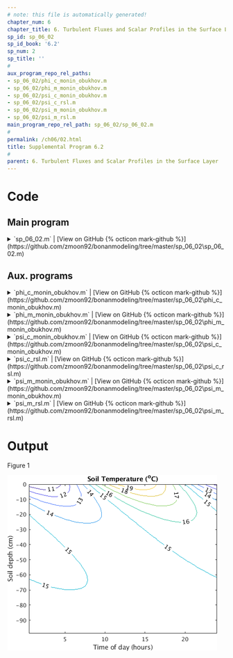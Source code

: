 ```yaml
---
# note: this file is automatically generated!
chapter_num: 6
chapter_title: 6. Turbulent Fluxes and Scalar Profiles in the Surface Layer
sp_id: sp_06_02
sp_id_book: '6.2'
sp_num: 2
sp_title: ''
# 
aux_program_repo_rel_paths:
- sp_06_02/phi_c_monin_obukhov.m
- sp_06_02/phi_m_monin_obukhov.m
- sp_06_02/psi_c_monin_obukhov.m
- sp_06_02/psi_c_rsl.m
- sp_06_02/psi_m_monin_obukhov.m
- sp_06_02/psi_m_rsl.m
main_program_repo_rel_path: sp_06_02/sp_06_02.m
# 
permalink: /ch06/02.html
title: Supplemental Program 6.2
# 
parent: 6. Turbulent Fluxes and Scalar Profiles in the Surface Layer
---
```


# Code

## Main program

<details>
  <summary markdown="span">
    `sp_06_02.m`
    <span class="program-code-link-sep">|</span>
    [View on GitHub {% octicon mark-github %}](https://github.com/zmoon92/bonanmodeling/tree/master/sp_06_02\sp_06_02.m)
  </summary>

```matlab
% Supplemental program 6.2

% -----------------------------------------------------------
% Use Harman & Finnigan (2007, 2008) roughness sublayer (RSL)
% theory to obtain roughness lengths for momentum and scalars
% -----------------------------------------------------------

% --- Input parameters

% von Karman constant

vkc = 0.4;

% Leaf Nusselt number (heat) or Stanton number (scalar)
% with values of 0.1-0.2

%rc = 0.1;
rc = 0.2;

% Leaf drag coefficient

cd = 0.25;

% Canopy height (m)

hc = 20;

% Leaf area index (m2/m2)

LAI = 5;

% Leaf area density

lad = LAI / hc;

% Canopy density length scale (m)

Lc = 1 / (cd * lad);

% Obukhov length (m)

obu = -1000;

% --- Determine beta_val = u* / u(h) for the current Obukhov length

% Neutral value for beta = u* / u(h)

beta_neutral = 0.35;

% Lc/obu

LcL = Lc/obu;

% The unstable case is a quadratic equation for beta^2 at LcL

if (LcL <= 0)
   a = 1;
   b = 16 * LcL * beta_neutral^4;
   c = -beta_neutral^4;
   beta_val = sqrt((-b + sqrt(b^2 - 4 * a * c))/ (2 * a));

   % Error check

   y = beta_val^2 * LcL;
   fy = (1 - 16 * y)^(-0.25);
   err = beta_val * fy - beta_neutral;
   if (abs(err) > 1e-10)
      error('unstable case: error in beta')
   end
end

% The stable case is a cubic equation for beta at LcL

if (LcL > 0)
   a = 5 * LcL;
   b = 0;
   c = 1;
   d = -beta_neutral;
   q = (2*b^3 - 9*a*b*c + 27*(a^2)*d)^2 - 4*(b^2 - 3*a*c)^3;
   q = sqrt(q);
   r = 0.5 * (q + 2*b^3 - 9*a*b*c + 27*(a^2)*d);
   r = r^(1/3);
   beta_val = -(b+r)/(3*a) - (b^2 - 3*a*c)/(3*a*r);

   % Error check

   y = beta_val^2 * LcL;
   fy = 1 + 5 * y;
   err = beta_val * fy - beta_neutral;
   if (abs(err) > 1e-10)
      error('stable case: error in beta')
   end
end

% --- For current beta = u*/u(h) determine displacement height

dp = beta_val^2 * Lc;                  % dp = hc - disp
disp = max(hc - dp, 0);                % Displacement height (m)

% Save canopy height (relative to displacement height),
% because this is used many time

h_minus_d = hc - disp;

% --- Turbulent Prandlt number (Pr) at canopy height

Prn = 0.5;         % Neutral value for Pr
Prvr = 0.3;        % Magnitude of variation of Pr with stability
Prsc = 2.0;        % Scale of variation of Pr with stability

Pr = Prn + Prvr * tanh(Prsc*Lc/obu);

% --- The "f" parameter relates the length scale of the scalar (heat) to that of momentum 

fval = (sqrt(1 + 4 * rc * Pr) - 1) / 2;

% --- Calculate the parameters c1 and c2 needed for the RSL function phi_hat

% Evaluate Monin-Obukhov phi functions at (hc-disp)/obu

[phi_m_hc] = phi_m_monin_obukhov (h_minus_d / obu);
[phi_c_hc] = phi_c_monin_obukhov (h_minus_d / obu);

% Roughness sublayer depth scale multiplier (dimensionless)

c2 = 0.5;

% c1 for momentum and scalars (dimensionless)

c1m = (1 -    vkc / (2 * beta_val * phi_m_hc)) * exp(c2/2);
c1c = (1 - Pr*vkc / (2 * beta_val * phi_c_hc)) * exp(c2/2);

% --- Evaluate the roughness sublayer psi_hat functions for momentum and scalars

% These are calculated at the canopy height. Note that here the heights are adjusted
% for the displacement height before the integration.

[psi_m_rsl_hc] = psi_m_rsl (h_minus_d, h_minus_d, obu, c1m, c2);  % momentum at (hc-disp)
[psi_c_rsl_hc] = psi_c_rsl (h_minus_d, h_minus_d, obu, c1c, c2);  % scalars at (hc-disp)

% --- Evaluate the Monin-Obukhov psi functions for momentum and scalars at the canopy height

[psi_m_hc] = psi_m_monin_obukhov (h_minus_d / obu);    % momentum at (hc-disp)/obu
[psi_c_hc] = psi_c_monin_obukhov (h_minus_d / obu);    % scalars at (hc-disp)/obu

% --- Roughness lengths z0m and z0c (m)

% z0m - Use bisection to find z0m, which lies between aval and bval, and refine the
% estimate until the difference is less than err

aval = hc;
bval = 0;
err = 1e-12;

[psi_m_z0m] = psi_m_monin_obukhov (aval / obu);
z0m = h_minus_d * exp(-vkc/beta_val) * exp(-psi_m_hc + psi_m_z0m) * exp(psi_m_rsl_hc);
fa = z0m - aval;

[psi_m_z0m] = psi_m_monin_obukhov (bval / obu);
z0m = h_minus_d * exp(-vkc/beta_val) * exp(-psi_m_hc + psi_m_z0m) * exp(psi_m_rsl_hc);
fb = z0m - bval;

if (fa * fb > 0)
   error('RSL bisection error: f(a) and f(b) do not have opposite signs')
end

while (abs(bval-aval) > err)
   cval = (aval + bval) / 2;
   [psi_m_z0m] = psi_m_monin_obukhov (cval / obu);
   z0m = h_minus_d * exp(-vkc/beta_val) * exp(-psi_m_hc + psi_m_z0m) * exp(psi_m_rsl_hc);
   fc = z0m - cval;
   if (fa * fc < 0)
      bval = cval; fb = fc;
   else
      aval = cval; fa = fc;
   end
end

z0m = cval;

% z0c - Use bisection to find z0c, which lies between aval and bval, and refine the
% estimate until the difference is less than err

aval = hc;
bval = 0;

[psi_c_z0c] = psi_c_monin_obukhov (aval / obu);
z0c = h_minus_d * exp(-vkc/beta_val*Pr/fval) * exp(-psi_c_hc + psi_c_z0c) * exp(psi_c_rsl_hc);
fa = z0c - aval;

[psi_c_z0c] = psi_c_monin_obukhov (bval / obu);
z0c = h_minus_d * exp(-vkc/beta_val*Pr/fval) * exp(-psi_c_hc + psi_c_z0c) * exp(psi_c_rsl_hc);
fb = z0c - bval;

if (fa * fb > 0)
   error('RSL bisection error: f(a) and f(b) do not have opposite signs')
end

while (abs(bval-aval) > err)
   cval = (aval + bval) / 2;
   [psi_c_z0c] = psi_c_monin_obukhov (cval / obu);
   z0c = h_minus_d * exp(-vkc/beta_val*Pr/fval) * exp(-psi_c_hc + psi_c_z0c) * exp(psi_c_rsl_hc);
   fc = z0c - cval;
   if (fa * fc < 0)
      bval = cval; fb = fc;
   else
      aval = cval; fa = fc;
   end
end

z0c = cval;

% --- Write output

kbinv = log(z0m/z0c);

fprintf('z0m = %15.3f\n',z0m)
fprintf('z0c = %15.3f\n',z0c)
fprintf('kB^{-1} = %15.3f\n',kbinv)
```
{: #main-program-code}

</details>

## Aux. programs

<details>
  <summary markdown="span">
    `phi_c_monin_obukhov.m`
    <span class="program-code-link-sep">|</span>
    [View on GitHub {% octicon mark-github %}](https://github.com/zmoon92/bonanmodeling/tree/master/sp_06_02\phi_c_monin_obukhov.m)
  </summary>

```matlab
function [phi_c] = phi_c_monin_obukhov (x)

% --- Evaluate the Monin-Obukhov phi function for scalars at x

if (x < 0)
   phi_c = (1 - 16 * x)^(-0.5);
else
   phi_c = 1 + 5 * x;
end
```
{: .aux-program-code}

</details>

<details>
  <summary markdown="span">
    `phi_m_monin_obukhov.m`
    <span class="program-code-link-sep">|</span>
    [View on GitHub {% octicon mark-github %}](https://github.com/zmoon92/bonanmodeling/tree/master/sp_06_02\phi_m_monin_obukhov.m)
  </summary>

```matlab
function [phi_m] = phi_m_monin_obukhov (x)

% --- Evaluate the Monin-Obukhov phi function for momentum at x

if (x < 0)
   phi_m = (1 - 16 * x)^(-0.25);
else
   phi_m = 1 + 5 * x;
end
```
{: .aux-program-code}

</details>

<details>
  <summary markdown="span">
    `psi_c_monin_obukhov.m`
    <span class="program-code-link-sep">|</span>
    [View on GitHub {% octicon mark-github %}](https://github.com/zmoon92/bonanmodeling/tree/master/sp_06_02\psi_c_monin_obukhov.m)
  </summary>

```matlab
function [psi_c] = psi_c_monin_obukhov (x)

% --- Evaluate the Monin-Obukhov psi function for scalars at x

if (x < 0)
   y = (1 - 16 * x)^0.25;
   psi_c = 2 * log((1 + y^2)/2);
else
   psi_c = -5 * x;
end
```
{: .aux-program-code}

</details>

<details>
  <summary markdown="span">
    `psi_c_rsl.m`
    <span class="program-code-link-sep">|</span>
    [View on GitHub {% octicon mark-github %}](https://github.com/zmoon92/bonanmodeling/tree/master/sp_06_02\psi_c_rsl.m)
  </summary>

```matlab
function [psi_hat_c] = psi_c_rsl (z, h, L, c1, c2)

% --- Evaluate the roughness sublayer (RSL) function psi_hat for scalars
% at z. Note that z has already been adjusted for the displacement height
% (i.e., using z - d).

% ------------------------------------------------------
% Input
%   z            ! Vertical height - displacement height (m)
%   h            ! Canopy height - displacement height (m)
%   L            ! Obukhov length (m)
%   c1           ! Parameter for RSL function phi_hat (dimensionless)
%   c2           ! Parameter for RSL function phi_hat (dimensionless)
%
% Output
%   psi_hat_c    ! RSL psi_hat function for scalars (dimensionless)
% ------------------------------------------------------

% The function to integrate depends on unstable (f1) or stable (f2)

f1 = @(x) (1-16*x/L).^(-0.5) .* (1 - (1 - c1*exp(-c2*x/(2*h)))) ./ x;
f2 = @(x) (1+5*x/L)          .* (1 - (1 - c1*exp(-c2*x/(2*h)))) ./ x;

% Numerically integrate the function from z to infinity

if (L < 0)
   psi_hat_c = integral (f1, z, inf);
else
   psi_hat_c = integral (f2, z, inf);
end
```
{: .aux-program-code}

</details>

<details>
  <summary markdown="span">
    `psi_m_monin_obukhov.m`
    <span class="program-code-link-sep">|</span>
    [View on GitHub {% octicon mark-github %}](https://github.com/zmoon92/bonanmodeling/tree/master/sp_06_02\psi_m_monin_obukhov.m)
  </summary>

```matlab
function [psi_m] = psi_m_monin_obukhov (x)

% --- Evaluate the Monin-Obukhov psi function for momentum at x

if (x < 0)
   y = (1 - 16 * x)^0.25;
   psi_m = 2 * log((1 + y)/2) + log((1 + y^2)/2) - 2 * atan(y) + pi / 2;
else
   psi_m = -5 * x;
end
```
{: .aux-program-code}

</details>

<details>
  <summary markdown="span">
    `psi_m_rsl.m`
    <span class="program-code-link-sep">|</span>
    [View on GitHub {% octicon mark-github %}](https://github.com/zmoon92/bonanmodeling/tree/master/sp_06_02\psi_m_rsl.m)
  </summary>

```matlab
function [psi_hat_m] = psi_m_rsl (z, h, L, c1, c2)

% --- Evaluate the roughness sublayer (RSL) function psi_hat for momentum
% at z. Note that z has already been adjusted for the displacement height
% (i.e., using z - d).

% ------------------------------------------------------
% Input
%   z            ! Vertical height - displacement height (m)
%   h            ! Canopy height - displacement height (m)
%   L            ! Obukhov length (m)
%   c1           ! Parameter for RSL function phi_hat (dimensionless)
%   c2           ! Parameter for RSL function phi_hat (dimensionless)
%
% Output
%   psi_hat_m    ! RSL psi_hat function for momentum (dimensionless)
% ------------------------------------------------------

% The function to integrate depends on unstable (f1) or stable (f2)

f1 = @(x) (1-16*x/L).^(-0.25) .* (1 - (1 - c1*exp(-c2*x/(2*h)))) ./ x;
f2 = @(x) (1+5*x/L)           .* (1 - (1 - c1*exp(-c2*x/(2*h)))) ./ x;

% Numerically integrate the function from z to infinity

if (L < 0)
   psi_hat_m = integral (f1, z, inf);
else
   psi_hat_m = integral (f2, z, inf);
end
```
{: .aux-program-code}

</details>

# Output

Figure 1

<img src="https://raw.githubusercontent.com/zmoon92/bonanmodeling/gh-pages-dev/sp_06_02/fig01.png">